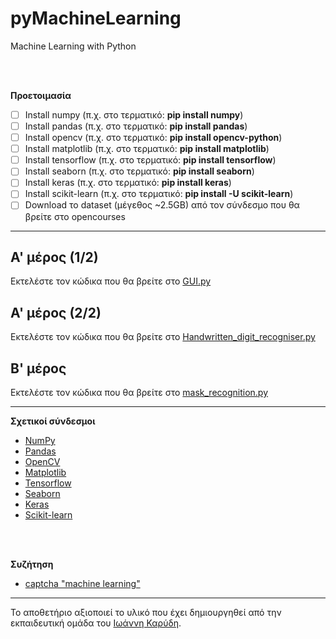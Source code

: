 # pyMachineLearning
Machine Learning with Python

<br>
<br>

**Προετοιμασία**
- [ ] Install numpy
(π.χ. στο τερματικό: **pip install numpy**)
- [ ] Install pandas
(π.χ. στο τερματικό: **pip install pandas**)
- [ ] Install opencv
(π.χ. στο τερματικό: **pip install opencv-python**)
- [ ] Install matplotlib
(π.χ. στο τερματικό: **pip install matplotlib**)
- [ ] Install tensorflow
(π.χ. στο τερματικό: **pip install tensorflow**)
- [ ] Install seaborn
(π.χ. στο τερματικό: **pip install seaborn**)
- [ ] Install keras
(π.χ. στο τερματικό: **pip install keras**)
- [ ] Install scikit-learn
(π.χ. στο τερματικό: **pip install -U scikit-learn**)
- [ ] Download το dataset (μέγεθος ~2.5GB) από τον σύνδεσμο που θα βρείτε στο opencourses

---

## A' μέρος (1/2)
Εκτελέστε τον κώδικα που θα βρείτε στο [GUI.py](/HandwrittenDigitRecognition/GUI.py)


## A' μέρος (2/2)
Εκτελέστε τον κώδικα που θα βρείτε στο [Handwritten_digit_recogniser.py](/HandwrittenDigitRecognition/Handwritten_digit_recogniser.py)



## Β' μέρος
Εκτελέστε τον κώδικα που θα βρείτε στο [mask_recognition.py](/MaskDetection/mask_recognition.py )

---

**Σχετικοί σύνδεσμοι**
* [NumPy](https://numpy.org/)
* [Pandas](https://pandas.pydata.org/)
* [OpenCV](https://docs.opencv.org/4.x/d6/d00/tutorial_py_root.html)
* [Matplotlib](https://matplotlib.org/)
* [Tensorflow](https://www.tensorflow.org/)
* [Seaborn](https://seaborn.pydata.org/)
* [Keras](https://keras.io/)
* [Scikit-learn](https://scikit-learn.org/)

<br>
<br>

**Συζήτηση**
* [captcha "machine learning"](https://www.google.com/search?channel=fs&client=ubuntu&q=captcha+%22machine+learning%22)

---

Το αποθετήριο αξιοποιεί το υλικό που έχει δημιουργηθεί από την εκπαιδευτική ομάδα του [Ιωάννη Καρύδη](https://github.com/ioanniskarydis).
